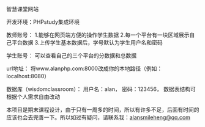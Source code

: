 智慧课堂网站

开发环境：PHPstudy集成环境

教师账号：
1.能够在网页端方便的操作学生数据
2.每一个平台有一块区域展示自己平台数据
3.上传学生基本数据后，学号默认为学生用户名和密码

学生账号：
可以查看自己的三个平台的分数据和总数据

url地址：
将www.alanphp.com:8000改成你的本地路径（例如：localhost:8080）

数据库（wisdomclassroom）：
用户名：alan，
密码：123456，
数据表结构可根据个人需求自由改动

本项目是期末课程设计，由于只有一周多的时间，所以有许多不足，后面有时间的应该也会去完善一下。所以如过有疑问，请联系我：alansmileheng@qq.com
